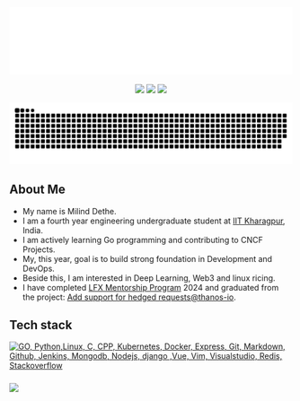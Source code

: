 <div>
	<img src="header.svg" width="1200" height="120">
	<br>
</div>
<p align="center">
  <a href="https://milinddethe15.github.io"><img src="https://img.shields.io/badge/milinddethe15.github.io-grey?style=flat"/></a>
  <a href="https://twitter.com/milinddethe15"><img src="https://img.shields.io/badge/milinddethe15-191919?style=flat&logo=X&logoColor=white"/></a>
  <a href="https://www.linkedin.com/in/milind-dethe"><img src="https://img.shields.io/badge/LinkedIn-blue?style=flat&logo=linkedin&logoColor=white" /></a>
</p>
<p align="cengter">
  <img src="https://raw.githubusercontent.com/milinddethe15/milinddethe15/output/github-contribution-grid-snake-dark.svg#gh-dark-mode-only" />
</p>

## About Me

- My name is Milind Dethe.
- I am a fourth year engineering undergraduate student at [IIT Kharagpur](https://www.iitkgp.ac.in/), India.
- I am actively learning Go programming and contributing to CNCF Projects.
- My, this year, goal is to build strong foundation in Development and DevOps.
- Beside this, I am interested in Deep Learning, Web3 and linux ricing.
- I have completed [LFX Mentorship Program](https://lfx.linuxfoundation.org/tools/mentorship) 2024 and graduated from the project: [Add support for hedged requests](https://mentorship.lfx.linuxfoundation.org/project/541a5bb5-09fd-47a9-a244-a65386aa7f7c)[@thanos-io](https://github.com/thanos-io).

## Tech stack

[![GO, Python,Linux, C, CPP, Kubernetes, Docker, Express, Git, Markdown, Github, Jenkins, Mongodb, Nodejs, django ,Vue, Vim, Visualstudio, Redis, Stackoverflow](https://skillicons.dev/icons?i=go,py,linux,c,cpp,kubernetes,docker,express,git,markdown,github,jenkins,mongodb,nodejs,django,vue,vim,visualstudio,redis,stackoverflow&perline=10)](https://skillicons.dev)


###
<img align="left" src="https://komarev.com/ghpvc/?username=milinddethe15&style=flat" />

